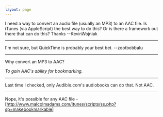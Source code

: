 ```yaml
---
layout: page
---
```


I need a way to convert an audio file (usually an MP3) to an AAC file. Is iTunes (via AppleScript) the best way to do this? Or is there a framework out there that can do this? Thanks --KevinWojniak

----

I'm not sure, but QuickTime is probably your best bet. --zootbobbalu

----

Why convert an MP3 to AAC?

*To gain AAC's ability for bookmarking.*

----

Last time I checked, only Audible.com's audiobooks can do that.  Not AAC.

----

Nope, it's possible for any AAC file - [http://www.malcolmadams.com/itunes/scripts/ss.php?sp=makebookmarkable]
